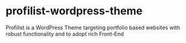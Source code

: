 profilist-wordpress-theme
=========================

Profilist is a WordPress Theme targeting portfolio based websites with robust functionality and to adopt rich Front-End
